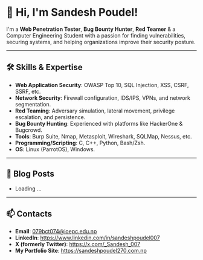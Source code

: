 # 👋 Hi, I'm **Sandesh Poudel**!

I'm a **Web Penetration Tester**, **Bug Bounty Hunter**, **Red Teamer** & a Computer Engineering Student with a passion for finding vulnerabilities, securing systems, and helping organizations improve their security posture.

---

## 🛠️ Skills & Expertise

- **Web Application Security**: OWASP Top 10, SQL Injection, XSS, CSRF, SSRF, etc.
- **Network Security**: Firewall configuration, IDS/IPS, VPNs, and network segmentation.
- **Red Teaming**: Adversary simulation, lateral movement, privilege escalation, and persistence.
- **Bug Bounty Hunting**: Experienced with platforms like HackerOne & Bugcrowd.
- **Tools**: Burp Suite, Nmap, Metasploit, Wireshark, SQLMap, Nessus, etc.
- **Programming/Scripting**: C, C++, Python, Bash/Zsh.
- **OS**: Linux (ParrotOS), Windows.

---

## 📝 Blog Posts

- Loading ...

---

## 📫 Contacts

- **Email**: 079bct074@ioepc.edu.np
- **LinkedIn**: https://www.linkedin.com/in/sandeshpoudel007
- **X (formerly Twitter)**: https://x.com/_Sandesh_007
- **My Portfolio Site**: https://sandeshpoudel270.com.np
